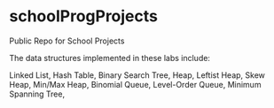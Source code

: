 # schoolProgProjects
Public Repo for School Projects

The data structures implemented in these labs include:

Linked List, 
Hash Table, 
Binary Search Tree, 
Heap, 
Leftist Heap, 
Skew Heap, 
Min/Max Heap, 
Binomial Queue, 
Level-Order Queue, 
Minimum Spanning Tree, 

